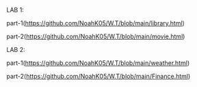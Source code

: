 LAB 1:


part-1(https://github.com/NoahK05/W.T/blob/main/library.html)


part-2(https://github.com/NoahK05/W.T/blob/main/movie.html)

LAB 2:


part-1(https://github.com/NoahK05/W.T/blob/main/weather.html)


part-2(https://github.com/NoahK05/W.T/blob/main/Finance.html)

